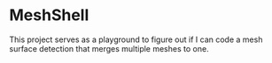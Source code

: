 # MeshShell
This project serves as a playground to figure out if I can code a mesh surface detection that merges multiple meshes to one.
